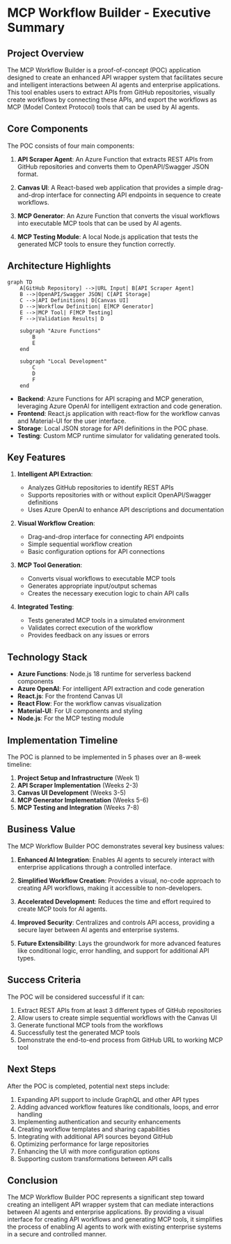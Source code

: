 # MCP Workflow Builder - Executive Summary

## Project Overview

The MCP Workflow Builder is a proof-of-concept (POC) application designed to create an enhanced API wrapper system that facilitates secure and intelligent interactions between AI agents and enterprise applications. This tool enables users to extract APIs from GitHub repositories, visually create workflows by connecting these APIs, and export the workflows as MCP (Model Context Protocol) tools that can be used by AI agents.

## Core Components

The POC consists of four main components:

1. **API Scraper Agent**: An Azure Function that extracts REST APIs from GitHub repositories and converts them to OpenAPI/Swagger JSON format.

2. **Canvas UI**: A React-based web application that provides a simple drag-and-drop interface for connecting API endpoints in sequence to create workflows.

3. **MCP Generator**: An Azure Function that converts the visual workflows into executable MCP tools that can be used by AI agents.

4. **MCP Testing Module**: A local Node.js application that tests the generated MCP tools to ensure they function correctly.

## Architecture Highlights

```mermaid
graph TD
    A[GitHub Repository] -->|URL Input| B[API Scraper Agent]
    B -->|OpenAPI/Swagger JSON| C[API Storage]
    C -->|API Definitions| D[Canvas UI]
    D -->|Workflow Definition| E[MCP Generator]
    E -->|MCP Tool| F[MCP Testing]
    F -->|Validation Results| D
    
    subgraph "Azure Functions"
        B
        E
    end
    
    subgraph "Local Development"
        C
        D
        F
    end
```

- **Backend**: Azure Functions for API scraping and MCP generation, leveraging Azure OpenAI for intelligent extraction and code generation.
- **Frontend**: React.js application with react-flow for the workflow canvas and Material-UI for the user interface.
- **Storage**: Local JSON storage for API definitions in the POC phase.
- **Testing**: Custom MCP runtime simulator for validating generated tools.

## Key Features

1. **Intelligent API Extraction**:
   - Analyzes GitHub repositories to identify REST APIs
   - Supports repositories with or without explicit OpenAPI/Swagger definitions
   - Uses Azure OpenAI to enhance API descriptions and documentation

2. **Visual Workflow Creation**:
   - Drag-and-drop interface for connecting API endpoints
   - Simple sequential workflow creation
   - Basic configuration options for API connections

3. **MCP Tool Generation**:
   - Converts visual workflows to executable MCP tools
   - Generates appropriate input/output schemas
   - Creates the necessary execution logic to chain API calls

4. **Integrated Testing**:
   - Tests generated MCP tools in a simulated environment
   - Validates correct execution of the workflow
   - Provides feedback on any issues or errors

## Technology Stack

- **Azure Functions**: Node.js 18 runtime for serverless backend components
- **Azure OpenAI**: For intelligent API extraction and code generation
- **React.js**: For the frontend Canvas UI
- **React Flow**: For the workflow canvas visualization
- **Material-UI**: For UI components and styling
- **Node.js**: For the MCP testing module

## Implementation Timeline

The POC is planned to be implemented in 5 phases over an 8-week timeline:

1. **Project Setup and Infrastructure** (Week 1)
2. **API Scraper Implementation** (Weeks 2-3)
3. **Canvas UI Development** (Weeks 3-5)
4. **MCP Generator Implementation** (Weeks 5-6)
5. **MCP Testing and Integration** (Weeks 7-8)

## Business Value

The MCP Workflow Builder POC demonstrates several key business values:

1. **Enhanced AI Integration**: Enables AI agents to securely interact with enterprise applications through a controlled interface.

2. **Simplified Workflow Creation**: Provides a visual, no-code approach to creating API workflows, making it accessible to non-developers.

3. **Accelerated Development**: Reduces the time and effort required to create MCP tools for AI agents.

4. **Improved Security**: Centralizes and controls API access, providing a secure layer between AI agents and enterprise systems.

5. **Future Extensibility**: Lays the groundwork for more advanced features like conditional logic, error handling, and support for additional API types.

## Success Criteria

The POC will be considered successful if it can:

1. Extract REST APIs from at least 3 different types of GitHub repositories
2. Allow users to create simple sequential workflows with the Canvas UI
3. Generate functional MCP tools from the workflows
4. Successfully test the generated MCP tools
5. Demonstrate the end-to-end process from GitHub URL to working MCP tool

## Next Steps

After the POC is completed, potential next steps include:

1. Expanding API support to include GraphQL and other API types
2. Adding advanced workflow features like conditionals, loops, and error handling
3. Implementing authentication and security enhancements
4. Creating workflow templates and sharing capabilities
5. Integrating with additional API sources beyond GitHub
6. Optimizing performance for large repositories
7. Enhancing the UI with more configuration options
8. Supporting custom transformations between API calls

## Conclusion

The MCP Workflow Builder POC represents a significant step toward creating an intelligent API wrapper system that can mediate interactions between AI agents and enterprise applications. By providing a visual interface for creating API workflows and generating MCP tools, it simplifies the process of enabling AI agents to work with existing enterprise systems in a secure and controlled manner.